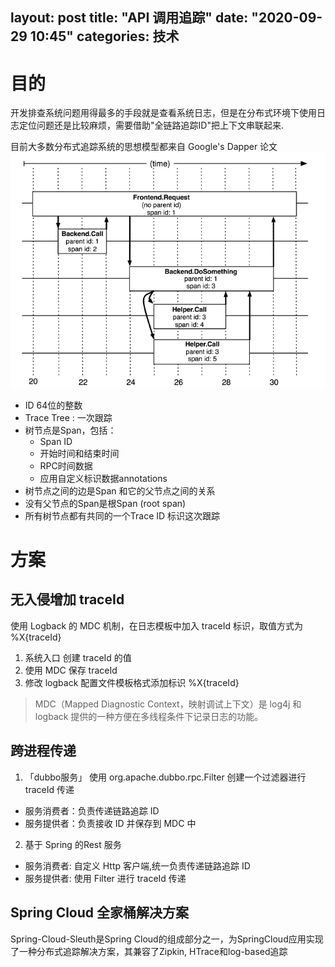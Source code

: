 layout: post
title: "API 调用追踪"
date: "2020-09-29 10:45"
categories: 技术
---
# 目的
开发排查系统问题用得最多的手段就是查看系统日志，但是在分布式环境下使用日志定位问题还是比较麻烦，需要借助"全链路追踪ID"把上下文串联起来.

目前大多数分布式追踪系统的思想模型都来自 Google's Dapper 论文
![](/images/2020/api_trace_1.png)

* ID
64位的整数
* Trace Tree : 一次跟踪
* 树节点是Span，包括：
   * Span ID
   * 开始时间和结束时间
   * RPC时间数据
   * 应用自定义标识数据annotations
* 树节点之间的边是Span 和它的父节点之间的关系
* 没有父节点的Span是根Span (root span)
* 所有树节点都有共同的一个Trace ID 标识这次跟踪

# 方案
## 无入侵增加 traceId
使用 Logback 的 MDC 机制，在日志模板中加入 traceId 标识，取值方式为 %X{traceId}

1. 系统入口 创建 traceId 的值
2. 使用 MDC 保存 traceId
3. 修改 logback 配置文件模板格式添加标识 %X{traceId}
> MDC（Mapped Diagnostic Context，映射调试上下文）是 log4j 和 logback 提供的一种方便在多线程条件下记录日志的功能。

## 跨进程传递
1. 「dubbo服务」 使用 org.apache.dubbo.rpc.Filter 创建一个过滤器进行 traceId 传递
* 服务消费者：负责传递链路追踪 ID
* 服务提供者：负责接收 ID 并保存到 MDC 中
2. 基于 Spring 的Rest 服务
* 服务消费者: 自定义 Http 客户端,统一负责传递链路追踪 ID
* 服务提供者: 使用 Filter 进行 traceId 传递

## Spring Cloud 全家桶解决方案
Spring-Cloud-Sleuth是Spring Cloud的组成部分之一，为SpringCloud应用实现了一种分布式追踪解决方案，其兼容了Zipkin, HTrace和log-based追踪

